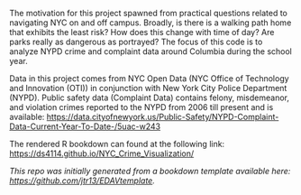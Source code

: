 The motivation for this project spawned from practical questions related to navigating NYC on and off campus. Broadly, is there is a walking path home that exhibits the least risk? How does this change with time of day? Are parks really as dangerous as portrayed? The focus of this code is to analyze NYPD crime and complaint data around Columbia during the school year. 

Data in this project comes from NYC Open Data (NYC Office of Technology and Innovation (OTI)) in conjunction with New York City Police Department (NYPD). Public safety data (Complaint Data) contains felony, misdemeanor, and violation crimes reported to the NYPD from 2006 till present and is available: https://data.cityofnewyork.us/Public-Safety/NYPD-Complaint-Data-Current-Year-To-Date-/5uac-w243 

The rendered R bookdown can found at the following link: https://ds4114.github.io/NYC_Crime_Visualization/

*This repo was initially generated from a bookdown template available here: https://github.com/jtr13/EDAVtemplate.*	
